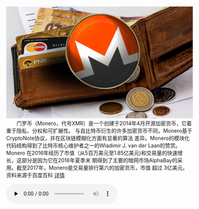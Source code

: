 ![](../XMR/images/monero-wallet.png)
&ensp;&ensp;&ensp;&ensp;门罗币（Monero，代号XMR）是一个创建于2014年4月开源加密货币，它着重于隐私、分权和可扩展性。
与自比特币衍生的许多加密货币不同，Monero基于CryptoNote协议，并在区块链模糊化方面有显著的算法
差异。Monero的模块化代码结构得到了比特币核心维护者之一的Wladimir J. van der Laan的赞赏。Monero
在2016年经历了市值（从5百万美元至1.85亿美元)和交易量的快速增长，这部分是因为它在2016年夏季末
期得到了主要的暗网市场AlphaBay的采用。截至2017年，Monero是交易量排行第六的加密货币，市值 超过
3亿美元。资料来源于百度百科 [详情](https://baike.baidu.com/item/%E9%97%A8%E7%BD%97%E5%B8%81/22414743?fr=aladdin)

<audio id="audio" controls="" preload="none">
<source id="mp4" src="http://player.bilibili.com/player.html?aid=19985303&cid=36001813&page=75">
</audio>


